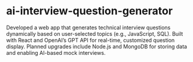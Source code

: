 # ai-interview-question-generator
Developed a web app that generates technical interview questions dynamically based on user-selected topics (e.g., JavaScript, SQL). Built with React and OpenAI’s GPT API for real-time, customized question display. Planned upgrades include Node.js and MongoDB for storing data and enabling AI-based mock interviews.
